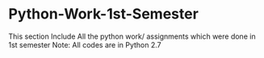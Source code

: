 # Python-Work-1st-Semester
This section Include All the python work/ assignments which were done in 1st semester
Note: All codes are in Python 2.7

